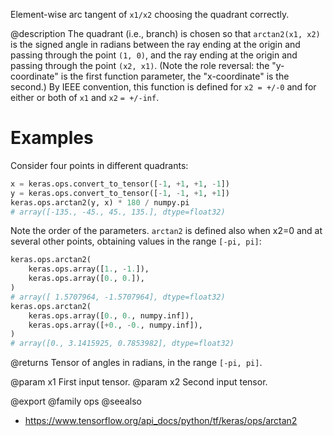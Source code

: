 Element-wise arc tangent of `x1/x2` choosing the quadrant correctly.

@description
The quadrant (i.e., branch) is chosen so that `arctan2(x1, x2)` is the
signed angle in radians between the ray ending at the origin and passing
through the point `(1, 0)`, and the ray ending at the origin and passing
through the point `(x2, x1)`. (Note the role reversal: the "y-coordinate"
is the first function parameter, the "x-coordinate" is the second.) By IEEE
convention, this function is defined for `x2 = +/-0` and for either or both
of `x1` and `x2` `= +/-inf`.

# Examples
Consider four points in different quadrants:
```python
x = keras.ops.convert_to_tensor([-1, +1, +1, -1])
y = keras.ops.convert_to_tensor([-1, -1, +1, +1])
keras.ops.arctan2(y, x) * 180 / numpy.pi
# array([-135., -45., 45., 135.], dtype=float32)
```

Note the order of the parameters. `arctan2` is defined also when x2=0 and
at several other points, obtaining values in the range `[-pi, pi]`:
```python
keras.ops.arctan2(
    keras.ops.array([1., -1.]),
    keras.ops.array([0., 0.]),
)
# array([ 1.5707964, -1.5707964], dtype=float32)
keras.ops.arctan2(
    keras.ops.array([0., 0., numpy.inf]),
    keras.ops.array([+0., -0., numpy.inf]),
)
# array([0., 3.1415925, 0.7853982], dtype=float32)
```

@returns
Tensor of angles in radians, in the range `[-pi, pi]`.

@param x1 First input tensor.
@param x2 Second input tensor.

@export
@family ops
@seealso
+ <https://www.tensorflow.org/api_docs/python/tf/keras/ops/arctan2>
